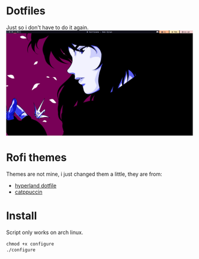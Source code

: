 # Dotfiles
Just so i don't have to do it again.
![qtile print](qtilescreen.png)

# Rofi themes
Themes are not mine, i just changed them a little, they are from:
  - [hyperland dotfile](https://github.com/linuxmobile/hyprland-dots/blob/main/.config/rofi/global/rofi.rasi)
  - [catppuccin](https://github.com/catppuccin/rofi)

# Install
Script only works on arch linux.

```
chmod +x configure
./configure
```
